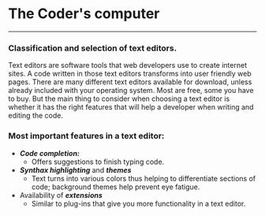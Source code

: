 # The Coder's computer  
----------------------


### Classification and selection of text editors.
Text editors are software tools that web developers use to create internet sites. A code written in those text editors transforms into user friendly web pages. There are many different text editors available for download, unless already included with your operating system. Most are free, some you have to buy. But the main thing to consider when choosing a text editor is whether it has the right features that will help a developer when writing and editing the code.
### Most important features in a text editor:
* ***Code completion:***
  * Offers suggestions to finish typing code.
* ***Synthax highlighting*** and ***themes***
  * Text turns into various colors thus helping to differentiate sections of code; background themes help prevent eye fatigue. 
* Availability of ***extensions***
  * Similar to plug-ins that give you more functionality in a text editor.

